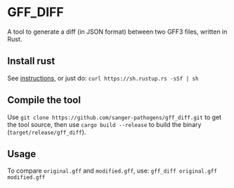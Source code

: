 # GFF_DIFF
A tool to generate a diff (in JSON format) between two GFF3 files, written in Rust.

## Install rust
See [instructions](https://www.rust-lang.org/learn/get-started), or just do:
`curl https://sh.rustup.rs -sSf | sh`

## Compile the tool
Use `git clone https://github.com/sanger-pathogens/gff_diff.git` to get the tool source, then use
`cargo build --release`
to build the binary (`target/release/gff_diff`).

## Usage
To compare `original.gff` and `modified.gff`, use:
`gff_diff original.gff modified.gff`
